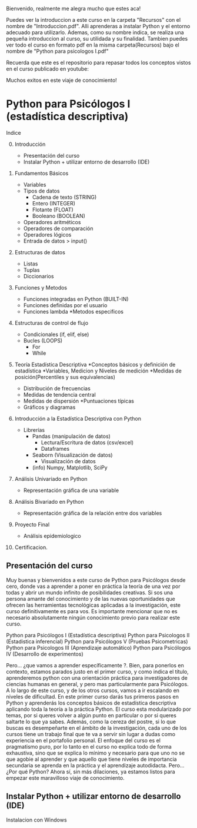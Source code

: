 Bienvenido, realmente me alegra mucho que estes aca!

Puedes ver la introduccion a este curso en la carpeta "Recursos" con el nombre de "Introduccion.pdf". 
Alli aprenderas a instalar Python y el entorno adecuado para utilizarlo. 
Ademas, como su nombre indica, se realiza una pequeña introduccion al curso, su utilidada y su finalidad. 
Tambien puedes ver todo el curso en formato pdf en la misma carpeta(Recursos) bajo el nombre de "Python para psicologos I.pdf"

Recuerda que este es el repositorio para repasar todos los conceptos vistos en el curso publicado en youtube: 

Muchos exitos en este viaje de conocimiento!

# Python para Psicólogos I (estadística descriptiva)

Indice

0. Introducción
	* Presentación del curso
	* Instalar Python + utilizar entorno de desarrollo (IDE)

1. Fundamentos Básicos
	* Variables
	* Tipos de datos
		+ Cadena de texto (STRING)
		+ Entero (INTEGER)
		+ Flotante (FLOAT)
		+ Booleano (BOOLEAN)
	* Operadores aritméticos
	* Operadores de comparación
	* Operadores lógicos
	* Entrada de datos > input()

2. Estructuras de datos
	* Listas
	* Tuplas
	* Diccionarios

3. Funciones y Metodos
	* Funciones integradas en Python (BUILT-IN)
	* Funciones definidas por el usuario
	* Funciones lambda
	*Metodos especificos

4. Estructuras de control de flujo
	* Condicionales (if, elif, else)
	* Bucles (LOOPS)
		+ For
		+ While

5. Teoría Estadística Descriptiva
	*Conceptos básicos y definición de estadística
	*Variables, Medicion y  Niveles de medición
*Medidas de posición(Percentiles y sus equivalencias)
	* Distribución de frecuencias
	* Medidas de tendencia central
	* Medidas de dispersión
	*Puntuaciones típicas
	* Gráficos y diagramas

6. Introducción a la Estadística Descriptiva con Python
	* Librerías
		+ Pandas (manipulación de datos)
			- Lectura/Escritura de datos (csv/excel)
			- Dataframes
		+ Seaborn (Visualización de datos)
			- Visualización de datos
		+ (info) Numpy, Matplotlib, SciPy


7. Análisis Univariado en Python
	* Representación gráfica de una variable

8. Análisis Bivariado en Python
	* Representación gráfica de la relación entre dos variables

9. Proyecto Final
	* Análisis epidemiologico

10. Certificacion. 


## Presentación del curso

Muy buenas y bienvenidos a este curso de Python para Psicólogos desde cero, donde vas a aprender a poner en práctica la teoría de una vez por todas y abrir un mundo infinito de posibilidades creativas. Si sos una persona amante del conocimiento y de las nuevas oportunidades que ofrecen las herramientas tecnológicas aplicadas a la investigación, este curso definitivamente es para vos. 
Es importante mencionar que no es necesario absolutamente ningún conocimiento previo para realizar este curso.

Python para Psicólogos I (Estadística descriptiva)
Python para Psicologos II (Estadistica inferencial) 
Python para Psicólogos V (Pruebas Psicometricas)
Python para Psicologos III (Aprendizaje automático)
Python para Psicólogos IV (Desarrollo de experimentos) 


Pero… ¿que vamos a aprender específicamente ?. Bien, para ponerlos en contexto, estamos parados justo en el primer curso, y como indica el título, aprenderemos python con una orientación práctica para investigadores de ciencias humanas en general, y pero mas particularmente para Psicólogos. A lo largo de este curso, y de los otros cursos, vamos a ir escalando en niveles de dificultad. En este primer curso darás tus primeros pasos en Python y aprenderás los conceptos básicos de estadística descriptiva aplicando toda la teoría a la práctica Python. El curso esta modularizado por temas, por si queres volver a algún punto en particular o por si queres saltarte lo que ya sabes. Además, como la cereza del postre, si lo que buscas es desempeñarte en el ámbito de la investigación, cada uno de los cursos tiene un trabajo final que te va a servir sin lugar a dudas como experiencia en el portafolio personal.
El enfoque del curso es el pragmatismo puro, por lo tanto en el curso no explica todo de forma exhaustiva, sino que se explica lo mínimo y necesario para que uno no se que agobie al aprender y que aquello que tiene niveles de importancia secundaria se aprenda en la práctica y el aprendizaje autodidacta.
Pero… ¿Por qué Python?
 Ahora sí, sin más dilaciones, ya estamos listos para empezar este maravilloso viaje de conocimiento. 

## Instalar Python + utilizar entorno de desarrollo (IDE)

Instalacion con Windows
